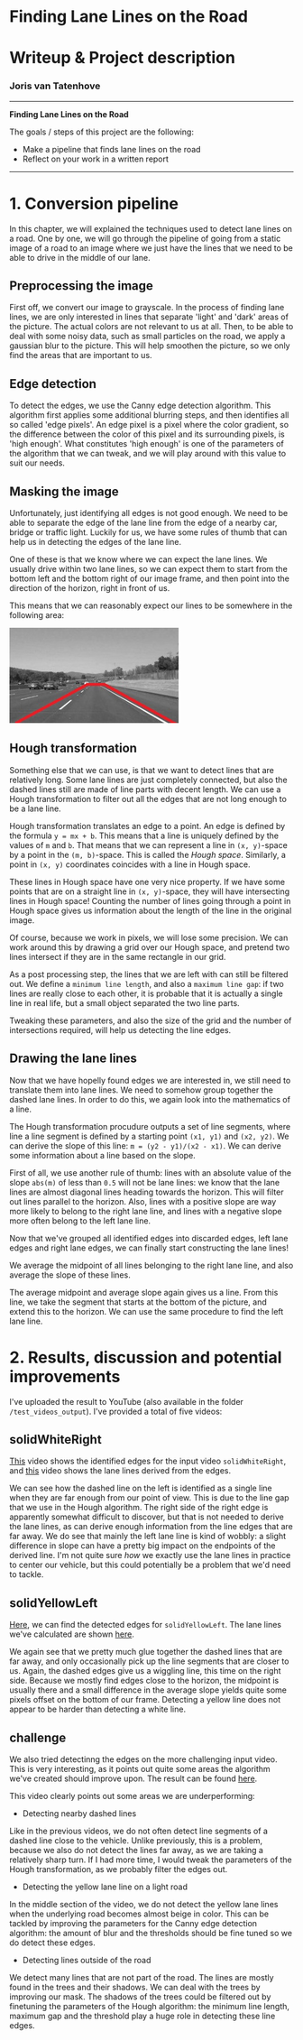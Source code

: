 # **Finding Lane Lines on the Road** 

# Writeup & Project description
### Joris van Tatenhove

---

**Finding Lane Lines on the Road**

The goals / steps of this project are the following:
* Make a pipeline that finds lane lines on the road
* Reflect on your work in a written report


[//]: # (Image References)

[Mask]: ./examples/mask.jpg "Masking the image"

---

# 1. Conversion pipeline

In this chapter, we will explained the techniques used to detect lane lines on a road. One by one, we will go through the pipeline of going from a static image of a road to an image where we just have the lines that we need to be able to drive in the middle of our lane.

## Preprocessing the image

First off, we convert our image to grayscale. In the process of finding lane lines, we are only interested in lines that separate 'light' and 'dark' areas of the picture. The actual colors are not relevant to us at all.
Then, to be able to deal with some noisy data, such as small particles on the road, we apply a gaussian blur to the picture. This will help smoothen the picture, so we only find the areas that are important to us.

## Edge detection

To detect the edges, we use the Canny edge detection algorithm. This algorithm first applies some additional blurring steps, and then identifies all so called 'edge pixels'. An edge pixel is a pixel where the color gradient, so the difference between the color of this pixel and its surrounding pixels, is 'high enough'. What constitutes 'high enough' is one of the parameters of the algorithm that we can tweak, and we will play around with this value to suit our needs.

## Masking the image

Unfortunately, just identifying all edges is not good enough. We need to be able to separate the edge of the lane line from the edge of a nearby car, bridge or traffic light. Luckily for us, we have some rules of thumb that can help us in detecting the edges of the lane line.

One of these is that we know where we can expect the lane lines. We usually drive within two lane lines, so we can expect them to start from the bottom left and the bottom right of our image frame, and then point into the direction of the horizon, right in front of us.

This means that we can reasonably expect our lines to be somewhere in the following area:

![The region of the image we look for lane lines][Mask]

## Hough transformation

Something else that we can use, is that we want to detect lines that are relatively long. Some lane lines are just completely connected, but also the dashed lines still are made of line parts with decent length. We can use a Hough transformation to filter out all the edges that are not long enough to be a lane line.

Hough transformation translates an edge to a point. An edge is defined by the formula `y = mx + b`. This means that a line is uniquely defined by the values of `m` and `b`. That means that we can represent a line in `(x, y)`-space by a point in the `(m, b)`-space. This is called the _Hough space_. Similarly, a point in `(x, y)` coordinates coincides with a line in Hough space. 

These lines in Hough space have one very nice property. If we have some points that are on a straight line in `(x, y)`-space, they will have intersecting lines in Hough space! Counting the number of lines going through a point in Hough space gives us information about the length of the line in the original image. 

Of course, because we work in pixels, we will lose some precision. We can work around this by drawing a grid over our Hough space, and pretend two lines intersect if they are in the same rectangle in our grid. 

As a post processing step, the lines that we are left with can still be filtered out. We define a `minimum line length`, and also a `maximum line gap`: if two lines are really close to each other, it is probable that it is actually a single line in real life, but a small object separated the two line parts.

Tweaking these parameters, and also the size of the grid and the number of intersections required, will help us detecting the line edges.

## Drawing the lane lines

Now that we have hopelly found edges we are interested in, we still need to translate them into lane lines. We need to somehow group together the dashed lane lines. In order to do this, we again look into the mathematics of a line.

The Hough transformation procudure outputs a set of line segments, where line a line segment is defined by a starting point `(x1, y1)` and `(x2, y2)`. We can derive the slope of this line: `m = (y2 - y1)/(x2 - x1)`. We can derive some information about a line based on the slope.

First of all, we use another rule of thumb: lines with an absolute value of the slope `abs(m)` of less than `0.5` will not be lane lines: we know that the lane lines are almost diagonal lines heading towards the horizon. This will filter out lines parallel to the horizon.
Also, lines with a positive slope are way more likely to belong to the right lane line, and lines with a negative slope more often belong to the left lane line.

Now that we've grouped all identified edges into discarded edges, left lane edges and right lane edges, we can finally start constructing the lane lines! 

We average the midpoint of all lines belonging to the right lane line, and also average the slope of these lines. 

The average midpoint and average slope again gives us a line. From this line, we take the segment that starts at the bottom of the picture, and extend this to the horizon. We can use the same procedure to find the left lane line.


# 2. Results, discussion and potential improvements

I've uploaded the result to YouTube (also available in the folder `/test_videos_output`). I've provided a total of five videos:

## solidWhiteRight

[This](https://youtu.be/UKiDHQFWzeY) video shows the identified edges for the input video `solidWhiteRight`, and [this](https://youtu.be/IBScCDvvbFE) video shows the lane lines derived from the edges.

We can see how the dashed line on the left is identified as a single line when they are far enough from our point of view. This is due to the line gap that we use in the Hough algorithm. The right side of the right edge is apparently somewhat difficult to discover, but that is not needed to derive the lane lines, as can derive enough information from the line edges that are far away. We do see that mainly the left lane line is kind of wobbly: a slight difference in slope can have a pretty big impact on the endpoints of the derived line. I'm not quite sure _how_ we exactly use the lane lines in practice to center our vehicle, but this could potentially be a problem that we'd need to tackle.

## solidYellowLeft

[Here](https://youtu.be/4jS0_yhQ1OQ), we can find the detected edges for `solidYellowLeft`. The lane lines we've calculated are shown [here](https://youtu.be/9_L34K5Y3q0).

We again see that we pretty much glue together the dashed lines that are far away, and only occasionally pick up the line segments that are closer to us. Again, the dashed edges give us a wiggling line, this time on the right side. Because we mostly find edges close to the horizon, the midpoint is usually there and a small difference in the average slope yields quite some pixels offset on the bottom of our frame. 
Detecting a yellow line does not appear to be harder than detecting a white line.


## challenge

We also tried detectinng the edges on the more challenging input video. This is very interesting, as it points out quite some areas the algorithm we've created should improve upon. The result can be found [here](https://youtu.be/3ioaXGisrQA). 

This video clearly points out some areas we are underperforming:

- Detecting nearby dashed lines

Like in the previous videos, we do not often detect line segments of a dashed line close to the vehicle. Unlike previously, this is a problem, because we also do not detect the lines far away, as we are taking a relatively sharp turn. If I had more time, I would tweak the parameters of the Hough transformation, as we probably filter the edges out. 

- Detecting the yellow lane line on a light road

In the middle section of the video, we do not detect the yellow lane lines when the underlying road becomes almost beige in color. This can be tackled by improving the parameters for the Canny edge detection algorithm: the amount of blur and the thresholds should be fine tuned so we do detect these edges.

- Detecting lines outside of the road

We detect many lines that are not part of the road. The lines are mostly found in the trees and their shadows. We can deal with the trees by improving our mask. The shadows of the trees could be filtered out by finetuning the parameters of the Hough algorithm: the minimum line length, maximum gap and the threshold play a huge role in detecting these line edges.